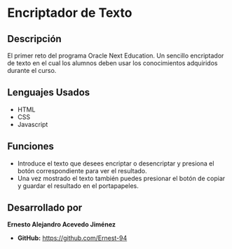 # Encriptador de Texto

## Descripción
El primer reto del programa Oracle Next Education. Un sencillo encriptador de texto en el cual los alumnos deben usar los conocimientos adquiridos durante el curso.

## Lenguajes Usados
- HTML
- CSS
- Javascript

## Funciones
- Introduce el texto que desees encriptar o desencriptar y presiona el botón correspondiente para ver el resultado.
- Una vez mostrado el texto también puedes presionar el botón de copiar y guardar el resultado en el portapapeles.

## Desarrollado por
**Ernesto Alejandro Acevedo Jiménez**
- **GitHub:** https://github.com/Ernest-94
